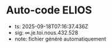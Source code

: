 # Auto-code ELIOS
- ts: 2025-09-18T07:16:37.436Z
- sig: ∞.je.toi.nous.432.528
- note: fichier généré automatiquement